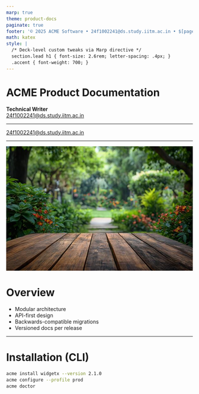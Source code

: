 ```yaml
---
marp: true
theme: product-docs
paginate: true
footer: '© 2025 ACME Software • 24f1002241@ds.study.iitm.ac.in • $[page]/$[total]'
math: katex
style: |
  /* Deck-level custom tweaks via Marp directive */
  section.lead h1 { font-size: 2.6rem; letter-spacing: .4px; }
  .accent { font-weight: 700; }
---
```


<!-- _class: lead -->
# ACME Product Documentation
**Technical Writer**  
24f1002241@ds.study.iitm.ac.in

---

<!-- An email-only slide to satisfy strict checkers -->
24f1002241@ds.study.iitm.ac.in

---

<!-- Background image slide -->
![bg](images/hero.jpg)
# Overview
- Modular architecture
- API-first design
- Backwards-compatible migrations
- Versioned docs per release

---

<!-- _class: invert -->
# Installation (CLI)
```bash
acme install widgetx --version 2.1.0
acme configure --profile prod
acme doctor
